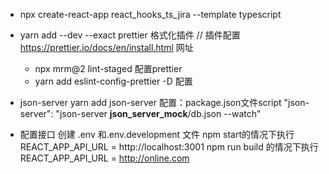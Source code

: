 - npx create-react-app react_hooks_ts_jira --template typescript
- yarn add --dev --exact prettier  格式化插件
    // 插件配置
    https://prettier.io/docs/en/install.html 网址
    - npx mrm@2 lint-staged  配置prettier 
    - yarn add eslint-config-prettier -D 配置

- json-server
    yarn add json-server
    配置：package.json文件script
        "json-server": "json-server __json_server_mock__/db.json --watch"
- 配置接口
    创建 .env 和.env.development 文件
   npm start的情况下执行  REACT_APP_API_URL = http://localhost:3001 
   npm run build 的情况下执行 REACT_APP_API_URL = http://online.com